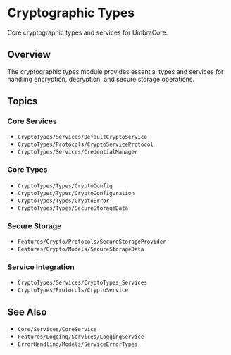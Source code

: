 # Cryptographic Types

Core cryptographic types and services for UmbraCore.

## Overview

The cryptographic types module provides essential types and services for handling encryption, decryption, and secure storage operations.

## Topics

### Core Services

- ``CryptoTypes/Services/DefaultCryptoService``
- ``CryptoTypes/Protocols/CryptoServiceProtocol``
- ``CryptoTypes/Services/CredentialManager``

### Core Types

- ``CryptoTypes/Types/CryptoConfig``
- ``CryptoTypes/Types/CryptoConfiguration``
- ``CryptoTypes/Types/CryptoError``
- ``CryptoTypes/Types/SecureStorageData``

### Secure Storage

- ``Features/Crypto/Protocols/SecureStorageProvider``
- ``Features/Crypto/Models/SecureStorageData``

### Service Integration

- ``CryptoTypes/Services/CryptoTypes_Services``
- ``CryptoTypes/Protocols/CryptoService``

## See Also

- ``Core/Services/CoreService``
- ``Features/Logging/Services/LoggingService``
- ``ErrorHandling/Models/ServiceErrorTypes``
